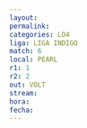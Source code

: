 ```yaml
---
layout: 
permalink: 
categories: LO4
liga: LIGA INDIGO
match: 6
local: PEARL
r1: 1
r2: 2
out: VOLT
stream: 
hora: 
fecha:
---
```

